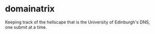 # domainatrix
Keeping track of the hellscape that is the University of Edinburgh's DNS, one submit at a time.
